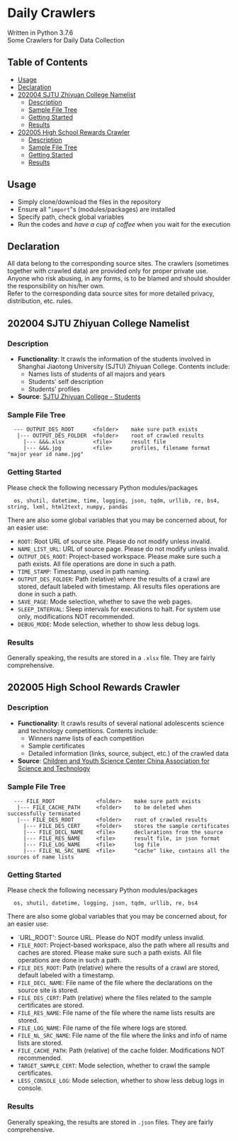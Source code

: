 # Daily Crawlers
Written in Python 3.7.6  
Some Crawlers for Daily Data Collection  


## Table of Contents
<!-- MarkdownTOC  autolink="true" -->

- [Usage](#usage)
- [Declaration](#declaration)
- [202004 SJTU Zhiyuan College Namelist](#202004-sjtu-zhiyuan-college-namelist)
  - [Description](#description)
  - [Sample File Tree](#sample-file-tree)
  - [Getting Started](#getting-started)
  - [Results](#results)
- [202005 High School Rewards Crawler](#202005-high-school-rewards-crawler)
  - [Description](#description-1)
  - [Sample File Tree](#sample-file-tree-1)
  - [Getting Started](#getting-started-1)
  - [Results](#results-1)

<!-- /MarkdownTOC -->


## Usage
- Simply clone/download the files in the repository
- Ensure all "`import`"s (modules/packages) are installed
- Specify path, check global variables
- Run the codes and *have a cup of coffee* when you wait for the execution


## Declaration
All data belong to the corresponding source sites. The crawlers (sometimes together with crawled data) are provided only for proper private use. Anyone who risk abusing, in any forms, is to be blamed and should shoulder the responsibility on his/her own.  
Refer to the corresponding data source sites for more detailed privacy, distribution, etc. rules.

## 202004 SJTU Zhiyuan College Namelist
### Description
- **Functionality**: It crawls the information of the students involved in Shanghai Jiaotong University (SJTU) Zhiyuan College. Contents include:
    + Names lists of students of all majors and years
    + Students' self description
    + Students' profiles
- **Source**: [SJTU Zhiyuan College - Students](https://zhiyuan.sjtu.edu.cn/articles/625)

### Sample File Tree
```
  --- OUTPUT_DES_ROOT      <folder>    make sure path exists
   |--- OUTPUT_DES_FOLDER  <folder>    root of crawled results
     |--- &&&.xlsx         <file>      result file
     |--- &&&.jpg          <file>      profiles, filename format "major year id name.jpg"
```

### Getting Started
Please check the following necessary Python modules/packages  
```
  os, shutil, datetime, time, logging, json, tqdm, urllib, re, bs4, string, lxml, html2text, numpy, pandas
```

There are also some global variables that you may be concerned about, for an easier use:
- `ROOT`: Root URL of source site. Please do not modify unless invalid.
- `NAME_LIST_URL`: URL of source page. Please do not modify unless invalid.
- `OUTPUT_DES_ROOT`: Project-based workspace. Please make sure such a path exists. All file operations are done in such a path.
- `TIME_STAMP`: Timestamp, used in path naming.
- `OUTPUT_DES_FOLDER`: Path (relative) where the results of a crawl are stored, default labeled with timestamp. All results files operations are done in such a path.
- `SAVE_PAGE`: Mode selection, whether to save the web pages.
- `SLEEP_INTERVAL`: Sleep intervals for executions to halt. For system use only, modifications NOT recommended.
- `DEBUG_MODE`: Mode selection, whether to show less debug logs.

### Results
Generally speaking, the results are stored in a `.xlsx` file. They are fairly comprehensive.


## 202005 High School Rewards Crawler  
### Description
- **Functionality**: It crawls results of several national adolescents science and technology competitions. Contents include:
    + Winners name lists of each competition
    + Sample certificates
    + Detailed information (links, source, subject, etc.) of the crawled data
- **Source**: [Children and Youth Science Center China Association for Science and Technology](http://gs.cyscc.org/)

### Sample File Tree
```
  --- FILE_ROOT             <folder>    make sure path exists
   |--- FILE_CACHE_PATH     <folder>    to be deleted when successfully terminated
   |--- FILE_DES_ROOT       <folder>    root of crawled results
     |--- FILE_DES_CERT     <folder>    stores the sample certificates
     |--- FILE_DECL_NAME    <file>      declarations from the source
     |--- FILE_RES_NAME     <file>      result file, in json format
     |--- FILE_LOG_NAME     <file>      log file
     |--- FILE_NL_SRC_NAME  <file>      "cache" like, contains all the sources of name lists
```

### Getting Started
Please check the following necessary Python modules/packages  
```
  os, shutil, datetime, logging, json, tqdm, urllib, re, bs4
```

There are also some global variables that you may be concerned about, for an easier use:
- `URL_ROOT': Source URL. Please do NOT modify unless invalid.
- `FILE_ROOT`: Project-based workspace, also the path where all results and caches are stored. Please make sure such a path exists. All file operations are done in such a path.
- `FILE_DES_ROOT`: Path (relative) where the results of a crawl are stored, default labeled with a timestamp.
- `FILE_DECL_NAME`: File name of the file where the declarations on the source site is stored.
- `FILE_DES_CERT`: Path (relative) where the files related to the sample certificates are stored.
- `FILE_RES_NAME`: File name of the file where the name lists results are stored.
- `FILE_LOG_NAME`: File name of the file where logs are stored.
- `FILE_NL_SRC_NAME`: File name of the file where the links and info of name lists are stored.
- `FILE_CACHE_PATH`: Path (relative) of the cache folder. Modifications NOT recommended.
- `TARGET_SAMPLE_CERT`: Mode selection, whether to crawl the sample certificates.
- `LESS_CONSOLE_LOG`: Mode selection, whether to show less debug logs in console.

### Results
Generally speaking, the results are stored in `.json` files. They are fairly comprehensive.
